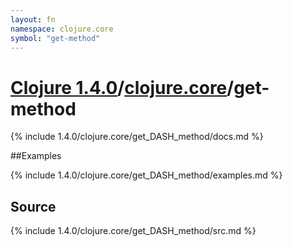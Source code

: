 ```yaml
---
layout: fn
namespace: clojure.core
symbol: "get-method"
---
```


# [Clojure 1.4.0](../../)/[clojure.core](../)/get-method

{% include 1.4.0/clojure.core/get_DASH_method/docs.md %}

##Examples

{% include 1.4.0/clojure.core/get_DASH_method/examples.md %}
## Source
{% include 1.4.0/clojure.core/get_DASH_method/src.md %}

